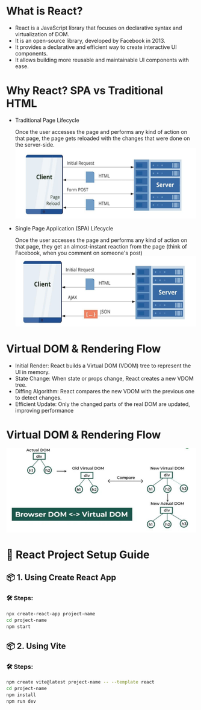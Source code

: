 # What is React?

- React is a JavaScript library that focuses on declarative syntax and 
virtualization of DOM.
- It is an open-source library, developed by Facebook in 2013.
- It provides a declarative and efficient way to create interactive UI 
components.
- It allows building more reusable and maintainable UI components with ease.
  
# Why React? SPA vs Traditional HTML
- Traditional Page Lifecycle

  Once the user accesses the page and performs any kind of action on that page, the page gets 
   reloaded with the changes that were done on the server-side.
  ![Traditional Page Lifecycle](img/Traditional.png)


- Single Page Application (SPA) Lifecycle

   Once the user accesses the page and performs any kind of action on that page, they get an 
  almost-instant reaction from the page (think of Facebook, when you comment on someone's post)
  ![SRA](img/SPR.png)

 # Virtual DOM & Rendering Flow
 - Initial Render: React builds a Virtual DOM (VDOM) tree to represent the UI in memory.
 - State Change: When state or props change, React creates a new VDOM tree.
 - Diffing Algorithm: React compares the new VDOM with the previous one to detect 
   changes.
 - Efficient Update: Only the changed parts of the real DOM are updated, improving 
   performance
# Virtual DOM & Rendering Flow
  ![VDom](img/VDom.png)
  
# 🚀 React Project Setup Guide

## 📦 1. Using Create React App 

### 🛠 Steps:
```bash
npx create-react-app project-name
cd project-name
npm start 
```

## 📦 2. Using Vite

### 🛠 Steps:
```bash
npm create vite@latest project-name -- --template react
cd project-name
npm install
npm run dev
```
